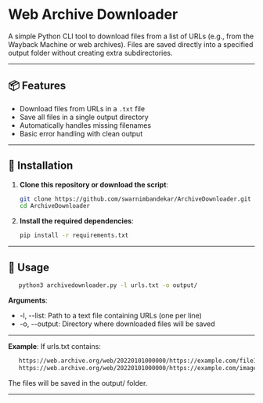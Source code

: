 # Web Archive Downloader

A simple Python CLI tool to download files from a list of URLs (e.g., from the Wayback Machine or web archives). Files are saved directly into a specified output folder without creating extra subdirectories.

---

## 📦 Features

- Download files from URLs in a `.txt` file
- Save all files in a single output directory
- Automatically handles missing filenames
- Basic error handling with clean output

---

## 🚀 Installation

1. **Clone this repository or download the script**:
   ```bash
   git clone https://github.com/swarnimbandekar/ArchiveDownloader.git
   cd ArchiveDownloader
   ```
2. **Install the required dependencies**:
   ```bash
   pip install -r requirements.txt
   ```

---

## 🧪 Usage

```bash
   python3 archivedownloader.py -l urls.txt -o output/
   ```
**Arguments**:
- -l, --list: Path to a text file containing URLs (one per line)
- -o, --output: Directory where downloaded files will be saved

---

**Example**:
If urls.txt contains:
```bash
   https://web.archive.org/web/20220101000000/https://example.com/file1.pdf
   https://web.archive.org/web/20220101000000/https://example.com/image.jpg
   ```
The files will be saved in the output/ folder.

---